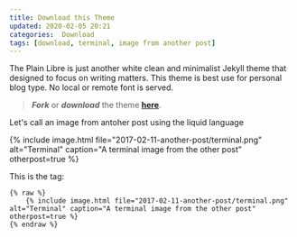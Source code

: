 ```yaml
---
title: Download this Theme
updated: 2020-02-05 20:21
categories:  Download
tags: [download, terminal, image from another post]
---
```


The Plain Libre is just another white clean and minimalist Jekyll theme that
designed to focus on writing matters. This theme is best use for personal blog
type. No local or remote font is served.

> **_Fork_** or **_download_** the theme [**here**](https://github.com/frnmst/the-flux-of-thought).

<!--more-->

Let's call an image from antoher post using the liquid language

{% include image.html file="2017-02-11-another-post/terminal.png" alt="Terminal" caption="A terminal image from the other post" otherpost=true %}

This is the tag:

```liquid
{% raw %}
    {% include image.html file="2017-02-11-another-post/terminal.png" alt="Terminal" caption="A terminal image from the other post" otherpost=true %}
{% endraw %}
```
